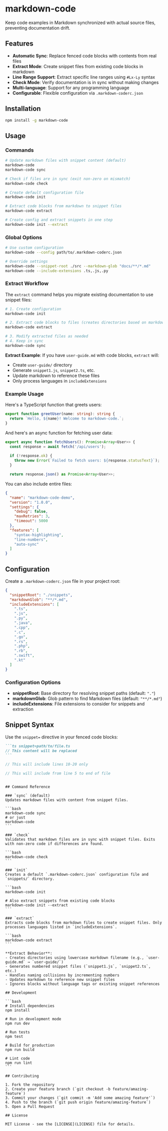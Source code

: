# markdown-code

Keep code examples in Markdown synchronized with actual source files, preventing documentation drift.

## Features

- **Automatic Sync**: Replace fenced code blocks with contents from real files
- **Extract Mode**: Create snippet files from existing code blocks in markdown
- **Line Range Support**: Extract specific line ranges using `#Lx-Ly` syntax
- **Check Mode**: Verify documentation is in sync without making changes
- **Multi-language**: Support for any programming language
- **Configurable**: Flexible configuration via `.markdown-coderc.json`

## Installation

```bash
npm install -g markdown-code
```

## Usage

### Commands

```bash
# Update markdown files with snippet content (default)
markdown-code
markdown-code sync

# Check if files are in sync (exit non-zero on mismatch)
markdown-code check

# Create default configuration file
markdown-code init

# Extract code blocks from markdown to snippet files
markdown-code extract

# Create config and extract snippets in one step
markdown-code init --extract
```

### Global Options

```bash
# Use custom configuration
markdown-code --config path/to/.markdown-coderc.json

# Override settings
markdown-code --snippet-root ./src --markdown-glob "docs/**/*.md"
markdown-code --include-extensions .ts,.js,.py
```

### Extract Workflow

The `extract` command helps you migrate existing documentation to use snippet files:

```bash
# 1. Create configuration
markdown-code init

# 2. Extract code blocks to files (creates directories based on markdown names)
markdown-code extract

# 3. Modify extracted files as needed
# 4. Keep in sync
markdown-code sync
```

**Extract Example**: If you have `user-guide.md` with code blocks, `extract` will:
- Create `user-guide/` directory
- Generate `snippet1.js`, `snippet2.ts`, etc.
- Update markdown to reference these files
- Only process languages in `includeExtensions`

### Example Usage

Here's a TypeScript function that greets users:

```ts snippet=examples/hello.ts#L1-L3
export function greetUser(name: string): string {
  return `Hello, ${name}! Welcome to markdown-code.`;
}
```

And here's an async function for fetching user data:

```ts snippet=examples/fetch_users.ts#L7-L14
export async function fetchUsers(): Promise<Array<User>> {
  const response = await fetch('/api/users');
  
  if (!response.ok) {
    throw new Error(`Failed to fetch users: ${response.statusText}`);
  }

  return response.json() as Promise<Array<User>>;
```

You can also include entire files:

```json snippet=examples/config.json
{
  "name": "markdown-code-demo",
  "version": "1.0.0",
  "settings": {
    "debug": false,
    "maxRetries": 3,
    "timeout": 5000
  },
  "features": [
    "syntax-highlighting",
    "line-numbers",
    "auto-sync"
  ]
} 
```

## Configuration

Create a `.markdown-coderc.json` file in your project root:

```json
{
  "snippetRoot": "./snippets",
  "markdownGlob": "**/*.md",
  "includeExtensions": [
    ".ts",
    ".js",
    ".py",
    ".java",
    ".cpp",
    ".c",
    ".go",
    ".rs",
    ".php",
    ".rb",
    ".swift",
    ".kt"
  ]
}
```

### Configuration Options

- **snippetRoot**: Base directory for resolving snippet paths (default: `"."`)
- **markdownGlob**: Glob pattern to find Markdown files (default: `"**/*.md"`)
- **includeExtensions**: File extensions to consider for snippets and extraction

## Snippet Syntax

Use the `snippet=` directive in your fenced code blocks:

````markdown
```ts snippet=path/to/file.ts
// This content will be replaced
```
````

```ts snippet=path/to/file.ts#L10-L20
// This will include lines 10-20 only
```

```ts snippet=path/to/file.ts#L5
// This will include from line 5 to end of file
```

````

## Command Reference

### `sync` (default)
Updates markdown files with content from snippet files.

```bash
markdown-code sync
# or just
markdown-code
```

### `check`
Validates that markdown files are in sync with snippet files. Exits with non-zero code if differences are found.

```bash
markdown-code check
```

### `init`
Creates a default `.markdown-coderc.json` configuration file and `snippets/` directory.

```bash
markdown-code init

# Also extract snippets from existing code blocks
markdown-code init --extract
```

### `extract`
Extracts code blocks from markdown files to create snippet files. Only processes languages listed in `includeExtensions`.

```bash
markdown-code extract
```

**Extract Behavior**:
- Creates directories using lowercase markdown filename (e.g., `user-guide.md` → `user-guide/`)
- Generates numbered snippet files (`snippet1.js`, `snippet2.ts`, etc.)
- Handles naming collisions by incrementing numbers
- Updates markdown to reference new snippet files
- Ignores blocks without language tags or existing snippet references

## Development

```bash
# Install dependencies
npm install

# Run in development mode
npm run dev

# Run tests
npm test

# Build for production
npm run build

# Lint code
npm run lint
```

## Contributing

1. Fork the repository
2. Create your feature branch (`git checkout -b feature/amazing-feature`)
3. Commit your changes (`git commit -m 'Add some amazing feature'`)
4. Push to the branch (`git push origin feature/amazing-feature`)
5. Open a Pull Request

## License

MIT License - see the [LICENSE](LICENSE) file for details.
